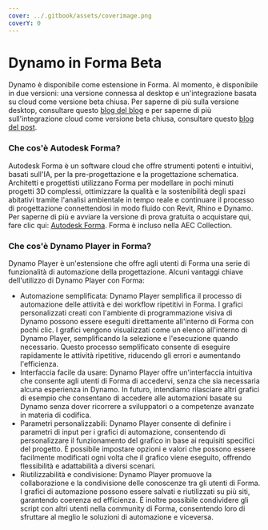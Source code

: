 ```yaml
---
cover: ../.gitbook/assets/coverimage.png
coverY: 0
---
```


# Dynamo in Forma Beta

Dynamo è disponibile come estensione in Forma. Al momento, è disponibile in due versioni: una versione connessa al desktop e un'integrazione basata su cloud come versione beta chiusa. Per saperne di più sulla versione desktop, consultare questo [blog del blog](https://dynamobim.org/dynamo-in-forma/) e per saperne di più sull'integrazione cloud come versione beta chiusa, consultare questo [blog del post](https://dynamobim.org/dynamo-as-a-service-powers-up-dynamo-player-in-forma/).

### Che cos'è Autodesk Forma?

Autodesk Forma è un software cloud che offre strumenti potenti e intuitivi, basati sull'IA, per la pre-progettazione e la progettazione schematica. Architetti e progettisti utilizzano Forma per modellare in pochi minuti progetti 3D complessi, ottimizzare la qualità e la sostenibilità degli spazi abitativi tramite l'analisi ambientale in tempo reale e continuare il processo di progettazione connettendosi in modo fluido con Revit, Rhino e Dynamo. Per saperne di più e avviare la versione di prova gratuita o acquistare qui, fare clic qui: [Autodesk Forma](https://www.autodesk.com/it/products/forma/overview). Forma è incluso nella AEC Collection.  

### Che cos'è Dynamo Player in Forma?

Dynamo Player è un'estensione che offre agli utenti di Forma una serie di funzionalità di automazione della progettazione. Alcuni vantaggi chiave dell'utilizzo di Dynamo Player con Forma: 

* Automazione semplificata: Dynamo Player semplifica il processo di automazione delle attività e dei workflow ripetitivi in Forma. I grafici personalizzati creati con l'ambiente di programmazione visiva di Dynamo possono essere eseguiti direttamente all'interno di Forma con pochi clic. I grafici vengono visualizzati come un elenco all'interno di Dynamo Player, semplificando la selezione e l'esecuzione quando necessario. Questo processo semplificato consente di eseguire rapidamente le attività ripetitive, riducendo gli errori e aumentando l'efficienza. 
* Interfaccia facile da usare: Dynamo Player offre un'interfaccia intuitiva che consente agli utenti di Forma di accedervi, senza che sia necessaria alcuna esperienza in Dynamo. In futuro, intendiamo rilasciare altri grafici di esempio che consentano di accedere alle automazioni basate su Dynamo senza dover ricorrere a sviluppatori o a competenze avanzate in materia di codifica.
* Parametri personalizzabili: Dynamo Player consente di definire i parametri di input per i grafici di automazione, consentendo di personalizzare il funzionamento del grafico in base ai requisiti specifici del progetto. È possibile impostare opzioni e valori che possono essere facilmente modificati ogni volta che il grafico viene eseguito, offrendo flessibilità e adattabilità a diversi scenari. 
* Riutilizzabilità e condivisione: Dynamo Player promuove la collaborazione e la condivisione delle conoscenze tra gli utenti di Forma. I grafici di automazione possono essere salvati e riutilizzati su più siti, garantendo coerenza ed efficienza. È inoltre possibile condividere gli script con altri utenti nella community di Forma, consentendo loro di sfruttare al meglio le soluzioni di automazione e viceversa. 
